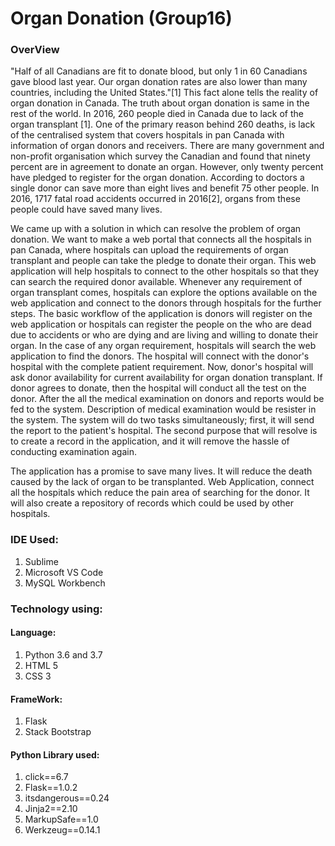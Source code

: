# Organ Donation (Group16) 

### OverView

"Half of all Canadians are fit to donate blood, but only 1 in 60 Canadians gave blood last year. Our organ donation rates are also lower than many countries, including the United States."[1] This fact alone tells the reality of organ donation in Canada. The truth about organ donation is same in the rest of the world. In 2016, 260 people died in Canada due to lack of the organ transplant [1]. One of the primary reason behind 260 deaths, is lack of the centralised system that covers hospitals in pan Canada with information of organ donors and receivers. There are many government and non-profit organisation which survey the Canadian and found that ninety percent are in agreement to donate an organ. However, only twenty percent have pledged to register for the organ donation. According to doctors a single donor can save more than eight lives and benefit 75 other people. In 2016, 1717 fatal road accidents occurred in 2016[2], organs from these people could have saved many lives.

We came up with a solution in which can resolve the problem of organ donation. We want to make a web portal that connects all the hospitals in pan Canada, where hospitals can upload the requirements of organ transplant and people can take the pledge to donate their organ. This web application will help hospitals to connect to the other hospitals so that they can search the required donor available. Whenever any requirement of organ transplant comes, hospitals can explore the options available on the web application and connect to the donors through hospitals for the further steps. The basic workflow of the application is donors will register on the web application or hospitals can register the people on the who are dead due to accidents or who are dying and are living and willing to donate their organ. In the case of any organ requirement, hospitals will search the web application to find the donors. The hospital will connect with the donor's hospital with the complete patient requirement. Now, donor's hospital will ask donor availability for current availability for organ donation transplant. If donor agrees to donate, then the hospital will conduct all the test on the donor.  After the all the medical examination on donors and reports would be fed to the system. Description of medical examination would be resister in the system. The system will do two tasks simultaneously; first, it will send the report to the patient's hospital. The second purpose that will resolve is to create a record in the application, and it will remove the hassle of conducting examination again. 

The application has a promise to save many lives. It will reduce the death caused by the lack of organ to be transplanted. Web Application, connect all the hospitals which reduce the pain area of searching for the donor. It will also create a repository of records which could be used by other hospitals.

### IDE Used: 
1. Sublime
2. Microsoft VS Code
3. MySQL Workbench

### Technology using:

#### Language:
1. Python 3.6 and 3.7
2. HTML 5
3. CSS 3

#### FrameWork:
1. Flask
2. Stack Bootstrap

#### Python Library used:
1. click==6.7
2. Flask==1.0.2
3. itsdangerous==0.24
4. Jinja2==2.10
5. MarkupSafe==1.0
6. Werkzeug==0.14.1



